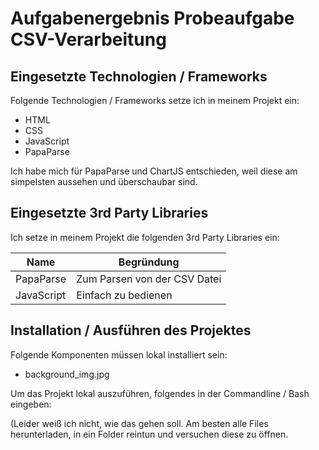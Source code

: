 # Aufgabenergebnis Probeaufgabe CSV-Verarbeitung

## Eingesetzte Technologien / Frameworks

Folgende Technologien / Frameworks setze ich in meinem Projekt ein:

- HTML
- CSS
- JavaScript
- PapaParse

Ich habe mich für PapaParse und ChartJS entschieden, weil diese am simpelsten aussehen und überschaubar sind.

## Eingesetzte 3rd Party Libraries

Ich setze in meinem Projekt die folgenden 3rd Party Libraries ein:

Name | Begründung
--- | ---
PapaParse | Zum Parsen von der CSV Datei
JavaScript| Einfach zu bedienen

## Installation / Ausführen des Projektes

Folgende Komponenten müssen lokal installiert sein:

- background_img.jpg

Um das Projekt lokal auszuführen, folgendes in der Commandline / Bash eingeben:

(Leider weiß ich nicht, wie das gehen soll. Am besten alle Files herunterladen, in ein Folder reintun und versuchen diese zu öffnen.
